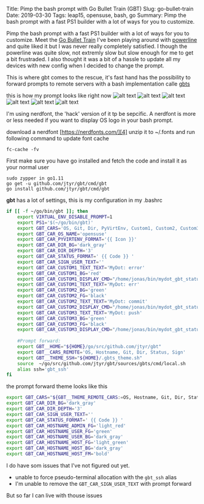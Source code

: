 Title: Pimp the bash prompt with Go Bullet Train (GBT)
Slug: go-bullet-train
Date: 2019-03-30
Tags: leap15, opensuse, bash, go
Summary: Pimp the bash prompt with a fast PS1 builder with a lot of ways for you to customize.

Pimp the bash prompt with a fast PS1 builder with a lot of ways for you to customize. Meet the [Go Bullet Train][1]
I've been playing around with [powerline][2] and quite liked it but I was never really completely satisfied. I though the powerline was quite slow, not extremly slow but slow enough for me to get a bit frustraded. I also thought it was a bit of a hassle to update all my devices with new config when I decided to change the prompt.

This is where gbt comes to the rescue, it's fast hand has the possibility to forward prompts to remote servers with a bash implementation calle [gbts][3]

this is how my prompt looks like right now
![alt text][gbt_home]
![alt text][gbt_git_dirty]
![alt text][gbt_git_ahead]
![alt text][gbt_git_clean]
![alt text][gbt_py_venv]
![alt text][gbt_remote_host]


I'm using nerdfont, the 'hack' version of it tp be sepcific. A nerdfont is more or less needed if you want to display OS logo in your bash prompt.

download a nerdfont [https://nerdfonts.com/][4]
unzip it to ~/.fonts and run following command to update font cache
```
fc-cache -fv
```

First make sure you have go installed and fetch the code and install it as your normal user
```
sudo zypper in go1.11
go get -u github.com/jtyr/gbt/cmd/gbt
go install github.com/jtyr/gbt/cmd/gbt
```
**gbt** has a lot of settings, this is my configuration in my .bashrc
```bash
if [[ -f ~/go/bin/gbt ]]; then
    export VIRTUAL_ENV_DISABLE_PROMPT=1
    export PS1='$(~/go/bin/gbt)'
    export GBT_CARS='OS, Git, Dir, PyVirtEnv, Custom1, Custom2, Custom3, Status, Sign'
    export GBT_CAR_OS_NAME='opensuse'
    export GBT_CAR_PYVIRTENV_FORMAT='{{ Icon }}'
    export GBT_CAR_DIR_BG='dark_gray'
    export GBT_CAR_DIR_DEPTH='3'
    export GBT_CAR_STATUS_FORMAT=' {{ Code }} '
    export GBT_CAR_SIGN_USER_TEXT=''
    export GBT_CAR_CUSTOM1_TEXT_TEXT='MyDot: error'
    export GBT_CAR_CUSTOM1_BG='red'
    export GBT_CAR_CUSTOM1_DISPLAY_CMD="/home/jonas/bin/mydot_gbt_status.sh check_error"
    export GBT_CAR_CUSTOM1_TEXT_TEXT='MyDot: err'
    export GBT_CAR_CUSTOM2_BG='green'
    export GBT_CAR_CUSTOM2_FG='black'
    export GBT_CAR_CUSTOM2_TEXT_TEXT='MyDot: commit'
    export GBT_CAR_CUSTOM2_DISPLAY_CMD="/home/jonas/bin/mydot_gbt_status.sh check_status"
    export GBT_CAR_CUSTOM3_TEXT_TEXT='MyDot: push'
    export GBT_CAR_CUSTOM3_BG='green'
    export GBT_CAR_CUSTOM3_FG='black'
    export GBT_CAR_CUSTOM3_DISPLAY_CMD="/home/jonas/bin/mydot_gbt_status.sh check_pull"
    
    #Prompt forward:
    export GBT__HOME="${HOME}/go/src/github.com/jtyr/gbt"
    export GBT__CARS_REMOTE='OS, Hostname, Git, Dir, Status, Sign'
    export GBT__THEME_SSH="${HOME}/.gbts_theme.sh"
    source  ~/go/src/github.com/jtyr/gbt/sources/gbts/cmd/local.sh
    alias ssh='gbt_ssh'
fi
```

the prompt forward theme looks like this
```bash
export GBT_CARS="${GBT__THEME_REMOTE_CARS:=OS, Hostname, Git, Dir, Status, Sign}"
export GBT_CAR_DIR_BG='dark_gray'
export GBT_CAR_DIR_DEPTH='3'
export GBT_CAR_SIGN_USER_TEXT=''
export GBT_CAR_STATUS_FORMAT=' {{ Code }} '
export GBT_CAR_HOSTNAME_ADMIN_FG='light_red'
export GBT_CAR_HOSTNAME_USER_FG='green'
export GBT_CAR_HOSTNAME_USER_BG='dark_gray'
export GBT_CAR_HOSTNAME_HOST_FG='light_green'
export GBT_CAR_HOSTNAME_HOST_BG='dark_gray'
export GBT_CAR_HOSTNAME_HOST_FM='bold'
```

I do have som issues that I've not figured out yet.

-	unable to force pseudo-terminal allocation with the `gbt_ssh` alias
-	I'm unable to remove the `GBT_CAR_SIGN_USER_TEXT` with prompt forward

But so far I can live with thouse issues

[gbt_home]: {attach}/images/gbt_home.png "Home directory"
[gbt_git_dirty]: {attach}/images/gbt_git_dirty.png "Dirty git repo"
[gbt_git_ahead]: {attach}/images/gbt_git_ahead.png "Git repo ahead"
[gbt_git_clean]: {attach}/images/gbt_git_clean.png "Git repo clean"
[gbt_py_venv]: {attach}/images/gbt_py_venv.png "Git repo clean"
[gbt_remote_host]: {attach}/images/gbt_remote_host.png "Remote host" 


[1]: https://github.com/jtyr/gbt
[2]: https://github.com/powerline/powerline
[3]: https://github.com/jtyr/gbt/blob/master/sources/gbts/README.md
[4]: https://nerdfonts.com/
